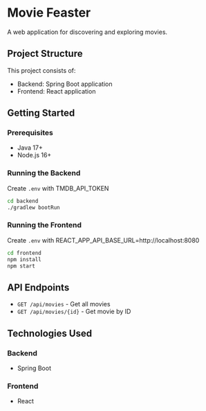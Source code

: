 # Movie Feaster

A web application for discovering and exploring movies.

## Project Structure

This project consists of:
- Backend: Spring Boot application
- Frontend: React application

## Getting Started

### Prerequisites
- Java 17+
- Node.js 16+

### Running the Backend
Create `.env` with TMDB_API_TOKEN

```bash
cd backend
./gradlew bootRun
```

### Running the Frontend
Create `.env` with REACT_APP_API_BASE_URL=http://localhost:8080

```bash
cd frontend
npm install
npm start
```

## API Endpoints

- `GET /api/movies` - Get all movies
- `GET /api/movies/{id}` - Get movie by ID

## Technologies Used

### Backend
- Spring Boot

### Frontend
- React
